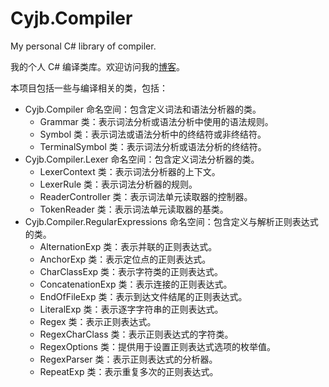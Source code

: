 Cyjb.Compiler
====

My personal C# library of compiler.

我的个人 C# 编译类库。欢迎访问我的[博客](http://www.cnblogs.com/cyjb/)。

本项目包括一些与编译相关的类，包括：

* Cyjb.Compiler 命名空间：包含定义词法和语法分析器的类。
	- Grammar 类：表示词法分析或语法分析中使用的语法规则。
	- Symbol 类：表示词法或语法分析中的终结符或非终结符。
	- TerminalSymbol 类：表示词法分析或语法分析的终结符。
* Cyjb.Compiler.Lexer 命名空间：包含定义词法分析器的类。
	- LexerContext 类：表示词法分析器的上下文。
	- LexerRule 类：表示词法分析器的规则。
	- ReaderController 类：表示词法单元读取器的控制器。
	- TokenReader 类：表示词法单元读取器的基类。
* Cyjb.Compiler.RegularExpressions 命名空间：包含定义与解析正则表达式的类。
	- AlternationExp 类：表示并联的正则表达式。
	- AnchorExp 类：表示定位点的正则表达式。
	- CharClassExp 类：表示字符类的正则表达式。
	- ConcatenationExp 类：表示连接的正则表达式。
	- EndOfFileExp 类：表示到达文件结尾的正则表达式。
	- LiteralExp 类：表示逐字字符串的正则表达式。
	- Regex 类：表示正则表达式。
	- RegexCharClass 类：表示正则表达式的字符类。
	- RegexOptions 类：提供用于设置正则表达式选项的枚举值。
	- RegexParser 类：表示正则表达式的分析器。
	- RepeatExp 类：表示重复多次的正则表达式。
